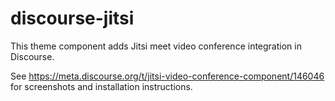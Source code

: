 # discourse-jitsi

This theme component adds Jitsi meet video conference integration in Discourse.

See https://meta.discourse.org/t/jitsi-video-conference-component/146046 for screenshots and installation instructions. 
